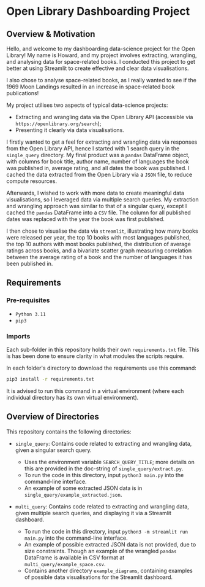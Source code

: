 # Open Library Dashboarding Project

## Overview & Motivation
Hello, and welcome to my dashboarding data-science project for the Open Library! My name is Howard, and my project involves extracting, wrangling, and analysing data for space-related books. I conducted this project to get better at using Streamlit to create effective and clear data visualisations. 

I also chose to analyse space-related books, as I really wanted to see if the 1969 Moon Landings resulted in an increase in space-related book publications!

My project utilises two aspects of typical data-science projects:

- Extracting and wrangling data via the Open Library API (accessible via `https://openlibrary.org/search`);
- Presenting it clearly via data visualisations.

I firstly wanted to get a feel for extracting and wrangling data via responses from the Open Library API, hence I started with 1 search query in the `single_query` directory. My final product was a `pandas` DataFrame object, with columns for book title, author name, number of languages the book was published in, average rating, and all dates the book was published. I cached the data extracted from the Open Library via a `JSON` file, to reduce compute resources.

Afterwards, I wished to work with more data to create meaningful data visualisations, so I leveraged data via multiple search queries. My extraction and wrangling approach was similar to that of a singular query, except I cached the `pandas` DataFrame into a `CSV` file. The column for all published dates was replaced with the year the book was first published.

I then chose to visualise the data via `streamlit`, illustrating how many books were released per year, the top 10 books with most languages published, the top 10 authors with most books published, the distribution of average ratings across books, and a bivariate scatter graph measuring correlation between the average rating of a book and the number of languages it has been published in.

## Requirements

### Pre-requisites

- ```Python 3.11```
- `pip3`

### Imports
Each sub-folder in this repository holds their own `requirements.txt` file. This is has been done to ensure clarity in what modules the scripts require.

In each folder's directory to download the requirements use this command:

```sh
pip3 install -r requirements.txt
  ```

It is advised to run this command in a virtual environment (where each individual directory has its own virtual environment).

## Overview of Directories

This repository contains the following directories:

- `single_query`: Contains code related to extracting and wrangling data, given a singular search query.
    - Uses the environment variable `SEARCH_QUERY_TITLE`; more details on this are provided in the doc-string of `single_query/extract.py`.
    - To run the code in this directory, input `python3 main.py` into the command-line interface.
    - An example of some extracted JSON data is in `single_query/example_extracted.json`.

- `multi_query`: Contains code related to extracting and wrangling data, given multiple search queries, and displaying it via a Streamlit dashboard.
    - To run the code in this directory, input `python3 -m streamlit run main.py` into the command-line interface.
    - An example of possible extracted JSON data is not provided, due to size constraints. Though an example of the wrangled `pandas` DataFrame is available in CSV format at `multi_query/example_space.csv`.
    - Contains another directory `example_diagrams`, containing examples of possible data visualisations for the Streamlit dashboard.
